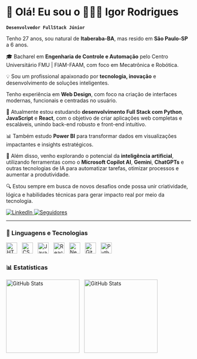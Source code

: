 # 👋 Olá! Eu sou o 🧑🏾‍💻 Igor Rodrigues

**`Desenvolvedor FullStack Júnior`**

Tenho 27 anos, sou natural de **Itaberaba-BA**, mas resido em **São Paulo-SP** a 6 anos. 

🎓 Bacharel em **Engenharia de Controle e Automação** pelo Centro Universitário FMU | FIAM-FAAM, com foco em Mecatrônica e Robótica.

💡 Sou um profissional apaixonado por **tecnologia, inovação** e desenvolvimento de soluções inteligentes.  

Tenho experiência em **Web Design**, com foco na criação de interfaces modernas, funcionais e centradas no usuário.

🧠 Atualmente estou estudando **desenvolvimento Full Stack com Python**, **JavaScript** e **React**, com o objetivo de criar aplicações web completas e escaláveis, unindo back-end robusto e front-end intuitivo.

📊 Também estudo **Power BI** para transformar dados em visualizações impactantes e insights estratégicos.

🤖 Além disso, venho explorando o potencial da **inteligência artificial**, utilizando ferramentas como o **Microsoft Copilot AI**, **Gemini**, **ChatGPTs** e outras tecnologias de IA para automatizar tarefas, otimizar processos e aumentar a produtividade.

🔍 Estou sempre em busca de novos desafios onde possa unir criatividade, lógica e habilidades técnicas para gerar impacto real por meio da tecnologia.

<p align="left">
    <a href="https://www.linkedin.com/in/igor-3rodrigues/" target="_blank">
        <img 
            alt="LinkedIn" 
            title="Conecte-se comigo no LinkedIn" 
            src="https://img.shields.io/badge/Linkedin-blue?style=for-the-badge&logo=linkedin&logoColor=white"
        />
    </a>
    <a href="https://github.com/Igor3Rodrigues?tab=followers">
        <img 
            alt="Seguidores" 
            title="Me siga no GitHub" 
            src="https://custom-icon-badges.demolab.com/github/followers/Igor3Rodrigues?color=236ad3&labelColor=1155ba&style=for-the-badge&logo=github&label=Seguidores&logoColor=white"
        />
    </a>
</p>

---

### 🤖 Linguagens e Tecnologias

<img 
    align="left" 
    alt="HTML"
    title="HTML" 
    width="30px" 
    style="padding-right: 10px;" 
    src="https://cdn.jsdelivr.net/gh/devicons/devicon@latest/icons/html5/html5-original.svg" 
/>
<img 
    align="left" 
    alt="CSS" 
    title="CSS"
    width="30px" 
    style="padding-right: 10px;" 
    src="https://cdn.jsdelivr.net/gh/devicons/devicon@latest/icons/css3/css3-original.svg" 
/>
<img 
    align="left" 
    alt="JavaScript" 
    title="JavaScript"
    width="30px" 
    style="padding-right: 10px;" 
    src="https://cdn.jsdelivr.net/gh/devicons/devicon@latest/icons/javascript/javascript-original.svg" 
/>
<img 
    align="left" 
    alt="React"
    title="React" 
    width="30px" 
    style="padding-right: 10px;" 
    src="https://cdn.jsdelivr.net/gh/devicons/devicon@latest/icons/react/react-original.svg" 
/>
<img 
    align="left" 
    alt="Next.js" 
    title="Next.js"
    width="30px" 
    style="padding-right: 10px;" 
    src="https://cdn.jsdelivr.net/gh/devicons/devicon@latest/icons/nextjs/nextjs-original.svg" 
/>
<img 
    align="left" 
    alt="Git" 
    title="Git"
    width="30px" 
    style="padding-right: 10px;" 
    src="https://cdn.jsdelivr.net/gh/devicons/devicon@latest/icons/git/git-original.svg" 
/>
<img 
    align="left" 
    alt="Python" 
    title="Python"
    width="30px" 
    style="padding-right: 10px;" 
    src="https://cdn.jsdelivr.net/gh/devicons/devicon@latest/icons/python/python-original.svg" 
/>

<br/>
<br/>

### 📊 Estatísticas

<p>
  <img 
    align="left" 
    alt="GitHub Stats" 
    height="200" 
    style="padding-right: 10px;" 
    src="https://github-readme-stats.vercel.app/api?username=Igor3Rodrigues&show_icons=true&theme=tokyonight&include_all_commits=true&locale=pt-br" 
  />
<img 
      align="left" 
      alt="GitHub Stats" 
      height="200" 
      src="https://github-readme-stats.vercel.app/api/top-langs/?username=Igor3Rodrigues&theme=tokyonight&layout=compact&custom_title=Tecnologias&langs_count=9" 
  />
</p>
